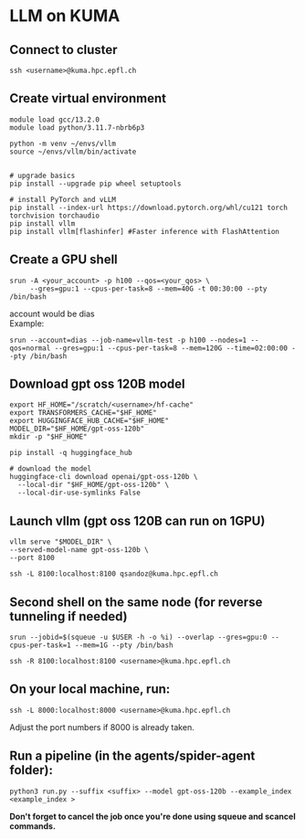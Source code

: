 # LLM on KUMA

## Connect to cluster

```
ssh <username>@kuma.hpc.epfl.ch
```

## Create virtual environment

```
module load gcc/13.2.0
module load python/3.11.7-nbrb6p3

python -m venv ~/envs/vllm
source ~/envs/vllm/bin/activate


# upgrade basics
pip install --upgrade pip wheel setuptools

# install PyTorch and vLLM
pip install --index-url https://download.pytorch.org/whl/cu121 torch torchvision torchaudio
pip install vllm
pip install vllm[flashinfer] #Faster inference with FlashAttention
```

## Create a GPU shell

```
srun -A <your_account> -p h100 --qos=<your_qos> \
     --gres=gpu:1 --cpus-per-task=8 --mem=40G -t 00:30:00 --pty /bin/bash
```

account would be dias  
Example:

```
srun --account=dias --job-name=vllm-test -p h100 --nodes=1 --qos=normal --gres=gpu:1 --cpus-per-task=8 --mem=120G --time=02:00:00 --pty /bin/bash
```

## Download gpt oss 120B model

```
export HF_HOME="/scratch/<username>/hf-cache"
export TRANSFORMERS_CACHE="$HF_HOME"
export HUGGINGFACE_HUB_CACHE="$HF_HOME"
MODEL_DIR="$HF_HOME/gpt-oss-120b"
mkdir -p "$HF_HOME"

pip install -q huggingface_hub

# download the model
huggingface-cli download openai/gpt-oss-120b \
  --local-dir "$HF_HOME/gpt-oss-120b" \
  --local-dir-use-symlinks False
```

## Launch vllm (gpt oss 120B can run on 1GPU)

```
vllm serve "$MODEL_DIR" \
--served-model-name gpt-oss-120b \
--port 8100 

ssh -L 8100:localhost:8100 qsandoz@kuma.hpc.epfl.ch
```

## Second shell on the same node (for reverse tunneling if needed)

```
srun --jobid=$(squeue -u $USER -h -o %i) --overlap --gres=gpu:0 --cpus-per-task=1 --mem=1G --pty /bin/bash

ssh -R 8100:localhost:8100 <username>@kuma.hpc.epfl.ch
```

## On your local machine, run:

```
ssh -L 8000:localhost:8000 <username>@kuma.hpc.epfl.ch
```

Adjust the port numbers if 8000 is already taken.

## Run a pipeline (in the agents/spider-agent folder):

```
python3 run.py --suffix <suffix> --model gpt-oss-120b --example_index <example_index >
```

**Don't forget to cancel the job once you're done using squeue and scancel commands.**
